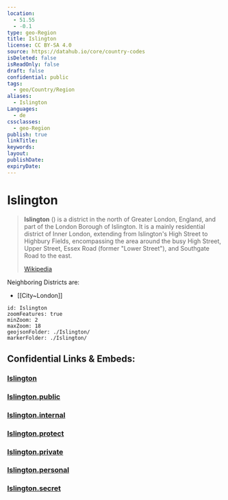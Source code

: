 ```yaml
---
location:
  - 51.55
  - -0.1
type: geo-Region
title: Islington
license: CC BY-SA 4.0
source: https://datahub.io/core/country-codes
isDeleted: false
isReadOnly: false
draft: false
confidential: public
tags:
  - geo/Country/Region
aliases:
  - Islington
Languages:
  - de
cssclasses:
  - geo-Region
publish: true
linkTitle:
keywords:
layout:
publishDate:
expiryDate:
---
```


# Islington

> **Islington** () is a district in the north of Greater London, England, and part of the London Borough of Islington. It is a mainly residential district of Inner London, extending from Islington's High Street to Highbury Fields, encompassing the area around the busy High Street, Upper Street, Essex Road (former "Lower Street"), and Southgate Road to the east.
>
> [Wikipedia](https://en.wikipedia.org/wiki/Islington)

Neighboring Districts are: 
- [[City~London]] 

```leaflet
id: Islington
zoomFeatures: true 
minZoom: 2 
maxZoom: 18
geojsonFolder: ./Islington/
markerFolder: ./Islington/
```


## Confidential Links & Embeds: 

### [Islington](/_Standards/Earth/Continent/Europe/Europe~North/UK/England/Regions~England/London,Greater/cities~GreaterLondon/Islington.md) 

### [Islington.public](/_public/Earth/Continent/Europe/Europe~North/UK/England/Regions~England/London,Greater/cities~GreaterLondon/Islington.public.md) 

### [Islington.internal](/_internal/Earth/Continent/Europe/Europe~North/UK/England/Regions~England/London,Greater/cities~GreaterLondon/Islington.internal.md) 

### [Islington.protect](/_protect/Earth/Continent/Europe/Europe~North/UK/England/Regions~England/London,Greater/cities~GreaterLondon/Islington.protect.md) 

### [Islington.private](/_private/Earth/Continent/Europe/Europe~North/UK/England/Regions~England/London,Greater/cities~GreaterLondon/Islington.private.md) 

### [Islington.personal](/_personal/Earth/Continent/Europe/Europe~North/UK/England/Regions~England/London,Greater/cities~GreaterLondon/Islington.personal.md) 

### [Islington.secret](/_secret/Earth/Continent/Europe/Europe~North/UK/England/Regions~England/London,Greater/cities~GreaterLondon/Islington.secret.md)

